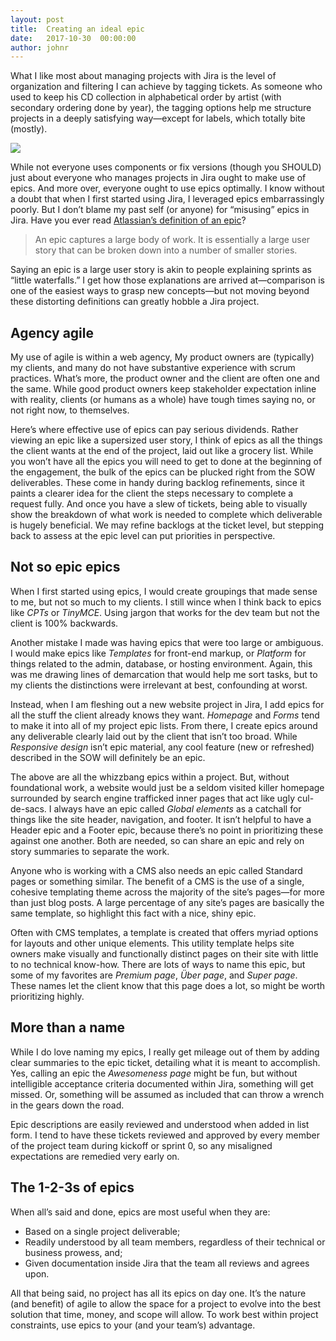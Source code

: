 ```yaml
---
layout: post
title:  Creating an ideal epic
date:   2017-10-30  00:00:00
author: johnr
---
```


What I like most about managing projects with Jira is the level of organization and filtering I can achieve by tagging tickets. As someone who used to keep his CD collection in alphabetical order by artist (with secondary ordering done by year), the tagging options help me structure projects in a deeply satisfying way&mdash;except for labels, which totally bite (mostly).

![](/images/labels-bite.gif)

While not everyone uses components or fix versions (though you SHOULD) just about everyone who manages projects in Jira ought to make use of epics. And more over, everyone ought to use epics optimally. I know without a doubt that when I first started using Jira, I leveraged epics embarrassingly poorly. But I don’t blame my past self (or anyone) for “misusing” epics in Jira. Have you ever read [Atlassian’s definition of an epic](https://confluence.atlassian.com/agile/glossary/epic)?

> An epic captures a large body of work. It is essentially a large user story that can be broken down into a number of smaller stories.

Saying an epic is a large user story is akin to people explaining sprints as “little waterfalls.” I get how those explanations are arrived at—comparison is one of the easiest ways to grasp new concepts—but not moving beyond these distorting definitions can greatly hobble a Jira project.

## Agency agile
My use of agile is within a web agency, My product owners are (typically) my clients, and many do not have substantive experience with scrum practices. What’s more, the product owner and the client are often one and the same. While good product owners keep stakeholder expectation inline with reality, clients (or humans as a whole) have tough times saying no, or not right now, to themselves.

Here’s where effective use of epics can pay serious dividends. Rather viewing an epic like a supersized user story, I think of epics as all the things the client wants at the end of the project, laid out like a grocery list. While you won’t have all the epics you will need to get to done at the beginning of the engagement, the bulk of the epics can be plucked right from the SOW deliverables. These come in handy during backlog refinements, since it paints a clearer idea for the client the steps necessary to complete a request fully. And once you have a slew of tickets, being able to visually show the breakdown of what work is needed to complete which deliverable is hugely beneficial. We may refine backlogs at the ticket level, but stepping back to assess at the epic level can put priorities in perspective.

## Not so epic epics
When I first started using epics, I would create groupings that made sense to me, but not so much to my clients. I still wince when I think back to epics like *CPTs* or *TinyMCE*. Using jargon that works for the dev team but not the client is 100% backwards.

Another mistake I made was having epics that were too large or ambiguous. I would make epics like *Templates* for front-end markup, or *Platform* for things related to the admin, database, or hosting environment. Again, this was me drawing lines of demarcation that would help me sort tasks, but to my clients the distinctions were irrelevant at best, confounding at worst.

Instead, when I am fleshing out a new website project in Jira, I add epics for all the stuff the client already knows they want. *Homepage* and *Forms* tend to make it into all of my project epic lists. From there, I create epics around any deliverable clearly laid out by the client that isn’t too broad. While *Responsive design* isn’t epic material, any cool feature (new or refreshed) described in the SOW will definitely be an epic.

The above are all the whizzbang epics within a project. But, without foundational work, a website would just be a seldom visited killer homepage surrounded by search engine trafficked inner pages that act like ugly cul-de-sacs. I always have an epic called *Global elements* as a catchall for things like the site header, navigation, and footer. It isn’t helpful to have a Header epic and a Footer epic, because there’s no point in prioritizing these against one another. Both are needed, so can share an epic and rely on story summaries to separate the work.

Anyone who is working with a CMS also needs an epic called Standard pages or something similar. The benefit of a CMS is the use of a single, cohesive templating theme across the majority of the site’s pages&mdash;for more than just blog posts. A large percentage of any site’s pages are basically the same template, so highlight this fact with a nice, shiny epic.

Often with CMS templates, a template is created that offers myriad options for layouts and other unique elements. This utility template helps site owners make visually and functionally distinct pages on their site with little to no technical know-how. There are lots of ways to name this epic, but some of my favorites are *Premium page*, *Über page*, and *Super page*. These names let the client know that this page does a lot, so might be worth prioritizing highly.

## More than a name
While I do love naming my epics, I really get mileage out of them by adding clear summaries to the epic ticket, detailing what it is meant to accomplish. Yes, calling an epic the *Awesomeness page* might be fun, but without intelligible acceptance criteria documented within Jira, something will get missed. Or, something will be assumed as included that can throw a wrench in the gears down the road.

Epic descriptions are easily reviewed and understood when added in list form. I tend to have these tickets reviewed and approved by every member of the project team during kickoff or sprint 0, so any misaligned expectations are remedied very early on.

## The 1-2-3s of epics
When all’s said and done, epics are most useful when they are:

* Based on a single project deliverable;
* Readily understood by all team members, regardless of their technical or business prowess, and;
* Given documentation inside Jira that the team all reviews and agrees upon.

All that being said, no project has all its epics on day one. It’s the nature (and benefit) of agile to allow the space for a project to evolve into the best solution that time, money, and scope will allow. To work best within project constraints, use epics to your (and your team’s) advantage.
